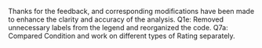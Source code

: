 Thanks for the feedback, and corresponding modifications have been made to enhance the clarity and accuracy of the analysis. 
Q1e: Removed unnecessary labels from the legend and reorganized the code.
Q7a: Compared Condition and work on different types of Rating separately.
